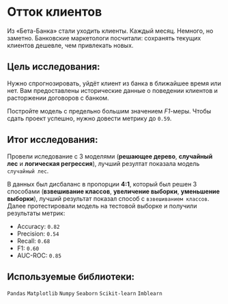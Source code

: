 # Отток клиентов

Из «Бета-Банка» стали уходить клиенты. Каждый месяц. Немного, но заметно. Банковские маркетологи посчитали: сохранять текущих клиентов дешевле, чем привлекать новых.

## Цель исследования:

Нужно спрогнозировать, уйдёт клиент из банка в ближайшее время или нет. Вам предоставлены исторические данные о поведении клиентов и расторжении договоров с банком. 

Постройте модель с предельно большим значением *F1*-меры. Чтобы сдать проект успешно, нужно довести метрику до `0.59`.

## Итог исследования:

Провели иследование с 3 моделями (**решающее дерево**, **случайный лес** и **логическая регрессия**), лучший резултат показала модель `случайный лес`. 

В данных был дисбаланс в пропорции **4:1**, который был решен 3 способами (**взвешивание классов**, **увеличение выборки**, **уменьшение выборки**), лучший результат показал способ с `взвешиванием классов`. Далее протестировали модель на тестовой выборке и получили результаты метрик:

* Accuracy: `0.82`
* Precision: `0.54`
* Recall: `0.68`
* F1: `0.60`
* AUC-ROC: `0.85`


## Используемые библиотеки:

`Pandas` `Matplotlib` `Numpy` `Seaborn` `Scikit-learn` `Imblearn`

